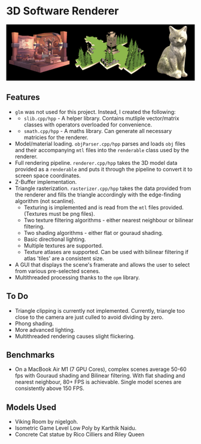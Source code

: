 # 3D Software Renderer

![](readmebanner.png)

## Features
- `glm` was not used for this project. Instead, I created the following:
- - `slib.cpp/hpp` - A helper library. Contains mutliple vector/matrix classes with operators overloaded for convenience.
- - `smath.cpp/hpp` - A maths library. Can generate all necessary matricies for the renderer.
- Model/material loading. `objParser.cpp/hpp` parses and loads `obj` files and their accompanying `mtl` files into the `renderable` class used by the renderer.
- Full rendering pipeline. `renderer.cpp/hpp` takes the 3D model data provided as a `renderable` and puts it through the pipeline to convert it to screen space coordinates.
- Z-Buffer implementation.
- Triangle rasterization. `rasterizer.cpp/hpp` takes the data provided from the renderer and fills the triangle accordingly with the edge-finding algorithm (not scanline).
  - Texturing is implemented and is read from the `mtl` files provided. (Textures must be png files).
  - Two texture filtering algorithms - either nearest neighbour or bilinear filtering.
  - Two shading algorithms - either flat or gouraud shading.
  - Basic directional lighting.
  - Multiple textures are supported.
  - Texture atlases are supported. Can be used with bilinear filtering if atlas 'tiles' are a consistent size.
- A GUI that displays the scene's framerate and allows the user to select from various pre-selected scenes.
- Multithreaded processing thanks to the `opm` library.

## To Do
- Triangle clipping is currently not implemented. Currently, triangle too close to the camera are just culled to avoid dividing by zero.
- Phong shading.
- More advanced lighting.
- Multithreaded rendering causes slight flickering.

## Benchmarks
- On a MacBook Air M1 (7 GPU Cores), complex scenes average 50-60 fps with Gouraud shading and Bilinear filtering. With flat shading and nearest neighbour, 80+ FPS is achievable. Single model scenes are consistently above 150 FPS.

## Models Used

- Viking Room by nigelgoh.
- Isometric Game Level Low Poly by Karthik Naidu.
- Concrete Cat statue by Rico Cilliers and Riley Queen